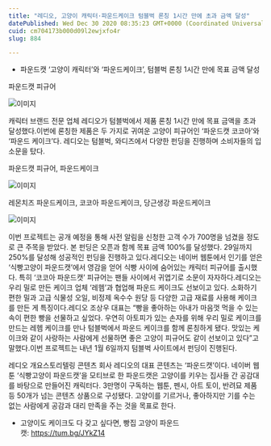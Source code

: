 ```yaml
---
title: "레디오, 고양이 캐릭터·파운드케이크 텀블벅 론칭 1시간 만에 초과 금액 달성"
datePublished: Wed Dec 30 2020 08:35:23 GMT+0000 (Coordinated Universal Time)
cuid: cm704173b000d09l2ewjxfo4r
slug: 884

---
```



- 파운드캣 ‘고양이 캐릭터’와 ‘파운드케이크’, 텀블벅 론칭 1시간 만에 목표 금액 달성

파운드캣 피규어

![이미지](https://cdn.hashnode.com/res/hashnode/image/upload/v1739255854305/8c6edd40-39c5-4635-a0a0-68b8dc6d1d91.jpeg)

캐릭터 브랜드 전문 업체 레디오가 텀블벅에서 제품 론칭 1시간 만에 목표 금액을 초과 달성했다.이번에 론칭한 제품은 두 가지로 귀여운 고양이 피규어인 ‘파운드캣 코코아’와 ‘파운드 케이크’다. 레디오는 텀블벅, 와디즈에서 다양한 펀딩을 진행하며 소비자들의 입소문을 탔다.

파운드캣 피규어, 파운드케이크

![이미지](https://cdn.hashnode.com/res/hashnode/image/upload/v1739255856960/d4eee344-78ea-4c99-9b2d-24dbf0756fa8.jpeg)

레몬치즈 파운드케이크, 코코아 파운드케이크, 당근생강 파운드케이크

![이미지](https://cdn.hashnode.com/res/hashnode/image/upload/v1739255859130/455b9ccf-ed48-4c49-bd2b-bab128bcd43f.jpeg)

이번 프로젝트는 공개 예정을 통해 사전 알림을 신청한 고객 수가 700명을 넘겼을 정도로 큰 주목을 받았다. 본 펀딩은 오픈과 함께 목표 금액 100%를 달성했다. 29일까지 250%를 달성해 성공적인 펀딩을 진행하고 있다.레디오는 네이버 웹툰에서 인기를 얻은 ‘식빵고양이 파운드캣’에서 영감을 얻어 식빵 사이에 숨어있는 캐릭터 피규어를 출시했다. 특히 ‘코코아 파운드캣’ 피규어는 팬들 사이에서 귀엽기로 소문이 자자하다.레디오는 우리 밀로 만든 케이크 업체 ‘레헴’과 협업해 파운드 케이크도 선보이고 있다. 소화하기 편한 밀과 고급 식물성 오일, 비정제 옥수수 원당 등 다양한 고급 재료를 사용해 케이크를 만든 게 특징이다.레디오 조상우 대표는 “빵을 좋아하는 아내가 마음껏 먹을 수 있는 속이 편한 빵을 선물하고 싶었다. 우연히 아토피가 있는 손자를 위해 우리 밀로 케이크를 만드는 레헴 케이크를 만나 텀블벅에서 파운드 케이크를 함께 론칭하게 됐다. 맛있는 케이크와 같이 사랑하는 사람에게 선물하면 좋은 고양이 피규어도 같이 선보이고 있다”고 말했다.이번 프로젝트는 내년 1월 6일까지 텀블벅 사이트에서 펀딩이 진행된다.

레디오 개요스토리텔링 콘텐츠 회사 레디오의 대표 콘텐츠는 ‘파운드캣’이다. 네이버 웹툰 ‘식빵고양이 파운드캣’을 모티브로 한 파운드캣은 고양이를 키우는 집사들 간 공감대를 바탕으로 만들어진 캐릭터다. 3만명이 구독하는 웹툰, 펜시, 아트 토이, 반려묘 제품 등 50개가 넘는 콘텐츠 상품으로 구성됐다. 고양이를 기르거나, 좋아하지만 기를 수는 없는 사람에게 공감과 대리 만족을 주는 것을 목표로 한다.

- 고양이도 케이크도 다 갖고 싶다면, 빵집 고양이 파운드캣: https://tum.bg/JYkZ14